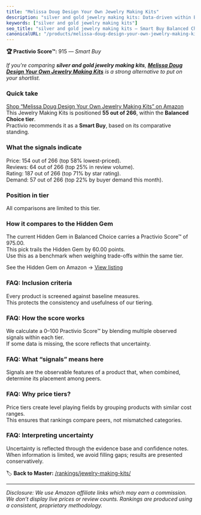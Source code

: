 ```yaml
---
title: "Melissa Doug Design Your Own Jewelry Making Kits"
description: "silver and gold jewelry making kits: Data-driven within Balanced Choice ranking using the Practivio Score™. Positioned by quality, value, demand, findability,…"
keywords: ["silver and gold jewelry making kits"]
seo_title: "silver and gold jewelry making kits — Smart Buy Balanced Choice (2025)"
canonicalURL: "/products/melissa-doug-design-your-own-jewelry-making-kits-B00ND5XTA2/"
---
```


**🏆 Practivio Score™:** 915 — _Smart Buy_


*If you're comparing **silver and gold jewelry making kits**, **[Melissa Doug Design Your Own Jewelry Making Kits](https://www.amazon.com/dp/B00ND5XTA2?tag=practivio-20)** is a strong alternative to put on your shortlist.*
### Quick take
[Shop “Melissa Doug Design Your Own Jewelry Making Kits” on Amazon](https://www.amazon.com/dp/B00ND5XTA2?tag=practivio-20)
This Jewelry Making Kits is positioned **55 out of 266**, within the **Balanced Choice tier**.  
Practivio recommends it as a **Smart Buy**, based on its comparative standing.

### What the signals indicate
Price: 154 out of 266 (top 58% lowest-priced).  
Reviews: 64 out of 266 (top 25% in review volume).  
Rating: 187 out of 266 (top 71% by star rating).  
Demand: 57 out of 266 (top 22% by buyer demand this month).

### Position in tier
All comparisons are limited to this tier.

### How it compares to the Hidden Gem
The current Hidden Gem in Balanced Choice carries a Practivio Score™ of 975.00.  
This pick trails the Hidden Gem by 60.00 points.  
Use this as a benchmark when weighing trade-offs within the same tier.  

See the Hidden Gem on Amazon → [View listing](https://www.amazon.com/dp/B07M6CDS77?tag=practivio-20)

### FAQ: Inclusion criteria
Every product is screened against baseline measures.  
This protects the consistency and usefulness of our tiering.

### FAQ: How the score works
We calculate a 0–100 Practivio Score™ by blending multiple observed signals within each tier.  
If some data is missing, the score reflects that uncertainty.

### FAQ: What “signals” means here
Signals are the observable features of a product that, when combined, determine its placement among peers.

### FAQ: Why price tiers?
Price tiers create level playing fields by grouping products with similar cost ranges.  
This ensures that rankings compare peers, not mismatched categories.

### FAQ: Interpreting uncertainty
Uncertainty is reflected through the evidence base and confidence notes.  
When information is limited, we avoid filling gaps; results are presented conservatively.


🏷️ **Back to Master:** [/rankings/jewelry-making-kits/](/rankings/jewelry-making-kits/)

---
_Disclosure: We use Amazon affiliate links which may earn a commission. We don’t display live prices or review counts. Rankings are produced using a consistent, proprietary methodology._
